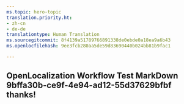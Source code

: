 ```yaml
---
ms.topic: hero-topic
translation.priority.ht:
- zh-cn
- de-de
translationtype: Human Translation
ms.sourcegitcommit: 8f4139a51789766891338de0ebde0a18ea9a6b43
ms.openlocfilehash: 9ee3fcb280aa5de59d83690440b024bb81b9fac1

---
```

## OpenLocalization Workflow Test MarkDown 9bffa30b-ce9f-4e94-ad12-55d37629bfbf thanks!



<!--HONumber=Jul16_HO4-->


